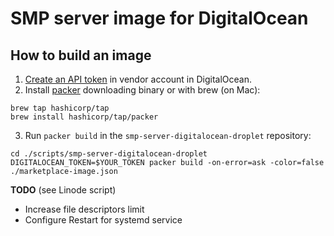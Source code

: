 # SMP server image for DigitalOcean

## How to build an image

1. [Create an API token](https://cloud.digitalocean.com/account/api/tokens) in vendor account in DigitalOcean.
2. Install [packer](https://www.packer.io/downloads) downloading binary or with brew (on Mac):

```shell
brew tap hashicorp/tap
brew install hashicorp/tap/packer
```

3. Run `packer build` in the `smp-server-digitalocean-droplet` repository:

```shell
cd ./scripts/smp-server-digitalocean-droplet
DIGITALOCEAN_TOKEN=$YOUR_TOKEN packer build -on-error=ask -color=false ./marketplace-image.json
```

**TODO** (see Linode script)

- Increase file descriptors limit
- Configure Restart for systemd service
